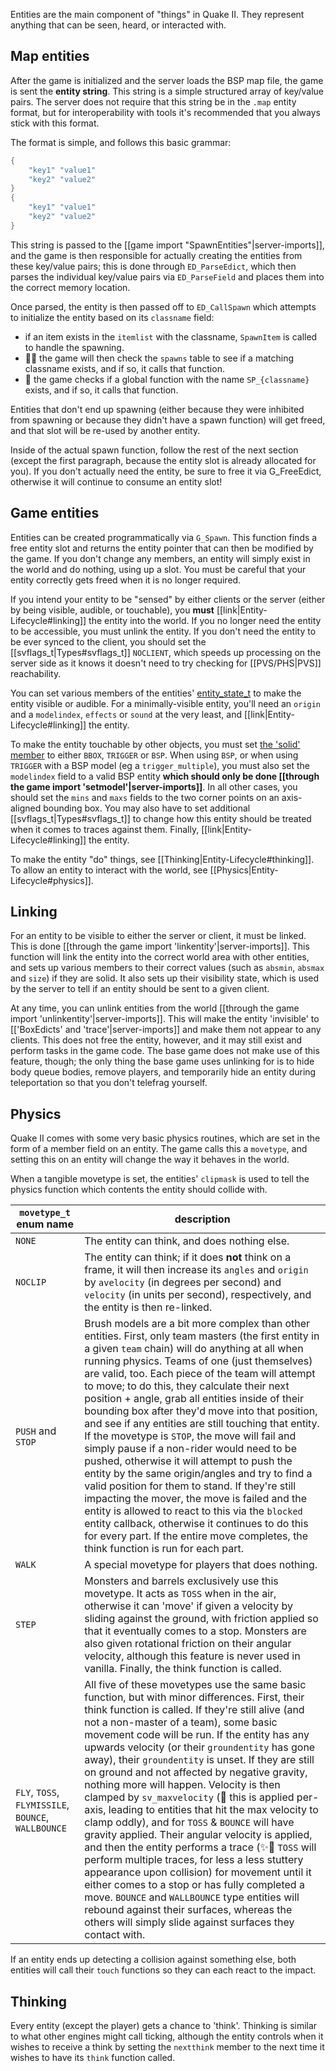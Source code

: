 Entities are the main component of "things" in Quake II. They represent anything that can be seen, heard, or interacted with.

## Map entities

After the game is initialized and the server loads the BSP map file, the game is sent the **entity string**. This string is a simple structured array of key/value pairs. The server does not require that this string be in the `.map` entity format, but for interoperability with tools it's recommended that you always stick with this format.

The format is simple, and follows this basic grammar:

```as
{
    "key1" "value1"
    "key2" "value2"
}
{
    "key1" "value1"
    "key2" "value2"
}
```

This string is passed to the [[game import "SpawnEntities"|server-imports]], and the game is then responsible for actually creating the entities from these key/value pairs; this is done through `ED_ParseEdict`, which then parses the individual key/value pairs via `ED_ParseField` and places them into the correct memory location.

Once parsed, the entity is then passed off to `ED_CallSpawn` which attempts to initialize the entity based on its `classname` field:
* if an item exists in the `itemlist` with the classname, `SpawnItem` is called to handle the spawning.
* 🍦✨ the game will then check the `spawns` table to see if a matching classname exists, and if so, it calls that function.
* 🪽 the game checks if a global function with the name `SP_{classname}` exists, and if so, it calls that function.

Entities that don't end up spawning (either because they were inhibited from spawning or because they didn't have a spawn function) will get freed, and that slot will be re-used by another entity.

Inside of the actual spawn function, follow the rest of the next section (except the first paragraph, because the entity slot is already allocated for you). If you don't actually need the entity, be sure to free it via G_FreeEdict, otherwise it will continue to consume an entity slot!

## Game entities

Entities can be created programmatically via `G_Spawn`. This function finds a free entity slot and returns the entity pointer that can then be modified by the game. If you don't change any members, an entity will simply exist in the world and do nothing, using up a slot. You must be careful that your entity correctly gets freed when it is no longer required.

If you intend your entity to be "sensed" by either clients or the server (either by being visible, audible, or touchable), you **must** [[link|Entity-Lifecycle#linking]] the entity into the world. If you no longer need the entity to be accessible, you must unlink the entity. If you don't need the entity to be ever synced to the client, you should set the [[svflags_t\|Types#svflags_t]] `NOCLIENT`, which speeds up processing on the server side as it knows it doesn't need to try checking for [[PVS/PHS|PVS]] reachability.

You can set various members of the entities' [entity_state_t](../Types#entity_state_t) to make the entity visible or audible. For a minimally-visible entity, you'll need an `origin` and a `modelindex`, `effects` or `sound` at the very least, and [[link|Entity-Lifecycle#linking]] the entity.

To make the entity touchable by other objects, you must set [the 'solid' member](../Types#edict_t) to either `BBOX`, `TRIGGER` or `BSP`. When using `BSP`, or when using `TRIGGER` with a BSP model (eg a `trigger_multiple`), you must also set the `modelindex` field to a valid BSP entity **which should only be done [[through the game import 'setmodel'|server-imports]]**. In all other cases, you should set the `mins` and `maxs` fields to the two corner points on an axis-aligned bounding box. You may also have to set additional [[svflags_t\|Types#svflags_t]] to change how this entity should be treated when it comes to traces against them. Finally, [[link|Entity-Lifecycle#linking]] the entity.

To make the entity "do" things, see [[Thinking|Entity-Lifecycle#thinking]]. To allow an entity to interact with the world, see [[Physics|Entity-Lifecycle#physics]].

## Linking

For an entity to be visible to either the server or client, it must be linked. This is done [[through the game import 'linkentity'|server-imports]]. This function will link the entity into the correct world area with other entities, and sets up various members to their correct values (such as `absmin`, `absmax` and `size`) if they are solid. It also sets up their visibility state, which is used by the server to tell if an entity should be sent to a given client.

At any time, you can unlink entities from the world [[through the game import 'unlinkentity'|server-imports]]. This will make the entity 'invisible' to [['BoxEdicts' and 'trace'|server-imports]] and make them not appear to any clients. This does not free the entity, however, and it may still exist and perform tasks in the game code. The base game does not make use of this feature, though; the only thing the base game uses unlinking for is to hide body queue bodies, remove players, and temporarily hide an entity during teleportation so that you don't telefrag yourself.

## Physics

Quake II comes with some very basic physics routines, which are set in the form of a member field on an entity. The game calls this a `movetype`, and setting this on an entity will change the way it behaves in the world.

When a tangible movetype is set, the entities' `clipmask` is used to tell the physics function which contents the entity should collide with.

| `movetype_t` enum name | description |
| --- | --- |
| `NONE` | The entity can think, and does nothing else. |
| `NOCLIP` | The entity can think; if it does **not** think on a frame, it will then increase its `angles` and `origin` by `avelocity` (in degrees per second) and `velocity` (in units per second), respectively, and the entity is then re-linked. |
| `PUSH` and `STOP` | Brush models are a bit more complex than other entities. First, only team masters (the first entity in a given `team` chain) will do anything at all when running physics. Teams of one (just themselves) are valid, too. Each piece of the team will attempt to move; to do this, they calculate their next position + angle, grab all entities inside of their bounding box after they'd move into that position, and see if any entities are still touching that entity. If the movetype is `STOP`, the move will fail and simply pause if a non-rider would need to be pushed, otherwise it will attempt to push the entity by the same origin/angles and try to find a valid position for them to stand. If they're still impacting the mover, the move is failed and the entity is allowed to react to this via the `blocked` entity callback, otherwise it continues to do this for every part. If the entire move completes, the think function is run for each part. |
| `WALK` | A special movetype for players that does nothing. |
| `STEP` | Monsters and barrels exclusively use this movetype. It acts as `TOSS` when in the air, otherwise it can 'move' if given a velocity by sliding against the ground, with friction applied so that it eventually comes to a stop. Monsters are also given rotational friction on their angular velocity, although this feature is never used in vanilla. Finally, the think function is called. |
| `FLY`, `TOSS`, `FLYMISSILE`, `BOUNCE`, `WALLBOUNCE` | All five of these movetypes use the same basic function, but with minor differences. First, their think function is called. If they're still alive (and not a non-master of a team), some basic movement code will be run. If the entity has any upwards velocity (or their `groundentity` has gone away), their `groundentity` is unset. If they are still on ground and not affected by negative gravity, nothing more will happen. Velocity is then clamped by `sv_maxvelocity` (🍦 this is applied per-axis, leading to entities that hit the max velocity to clamp oddly), and for `TOSS` & `BOUNCE` will have gravity applied. Their angular velocity is applied, and then the entity performs a trace (✨🪽 `TOSS` will perform multiple traces, for less a less stuttery appearance upon collision) for movement until it either comes to a stop or has fully completed a move. `BOUNCE` and `WALLBOUNCE` type entities will rebound against their surfaces, whereas the others will simply slide against surfaces they contact with. |

If an entity ends up detecting a collision against something else, both entities will call their `touch` functions so they can each react to the impact.

## Thinking

Every entity (except the player) gets a chance to 'think'. Thinking is similar to what other engines might call ticking, although the entity controls when it wishes to receive a think by setting the `nextthink` member to the next time it wishes to have its `think` function called.